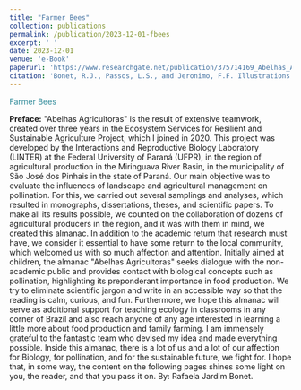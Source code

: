 ```yaml
---
title: "Farmer Bees"
collection: publications
permalink: /publication/2023-12-01-fbees
excerpt: ' '
date: 2023-12-01
venue: 'e-Book'
paperurl: 'https://www.researchgate.net/publication/375714169_Abelhas_Agricultoras'
citation: 'Bonet, R.J., Passos, L.S., and Jeronimo, F.F. Illustrations by Restrepo-Gonzáles, A. (2021). &quot;Abelhas Agricultoras.&quot; <i>e-Book</i>. 51 pp.'
---
```


<span style="color:#2E8A99;">Farmer Bees</span>

<b>Preface:</b> "Abelhas Agricultoras" is the result of extensive teamwork, created over three years in the Ecosystem Services for Resilient and Sustainable Agriculture Project, which I joined in 2020. This project was developed by the Interactions and Reproductive Biology Laboratory (LINTER) at the Federal University of Paraná (UFPR), in the region of agricultural production in the Miringuava River Basin, in the municipality of São José dos Pinhais in the state of Paraná. Our main objective was to evaluate the influences of landscape and agricultural management on pollination. For this, we carried out several samplings and analyses, which resulted in monographs, dissertations, theses, and scientific papers. To make all its results possible, we counted on the collaboration of dozens of agricultural producers in the region, and it was with them in mind, we created this almanac. In addition to the academic return that research must have, we consider it essential to have some return to the local community, which welcomed us with so much affection and attention. Initially aimed at children, the almanac "Abelhas Agricultoras" seeks dialogue with the non-academic public and provides contact with biological concepts such as pollination, highlighting its preponderant importance in food production. We try to eliminate scientific jargon and write in an accessible way so that the reading is calm, curious, and fun. Furthermore, we hope this almanac will serve as additional support for teaching ecology in classrooms in any corner of Brazil and also reach anyone of any age interested in learning a little more about food production and family farming. I am immensely grateful to the fantastic team who devised my idea and made everything possible. Inside this almanac, there is a lot of us and a lot of our affection for Biology, for pollination, and for the sustainable future, we fight for. I hope that, in some way, the content on the following pages shines some light on you, the reader, and that you pass it on. By: Rafaela Jardim Bonet.